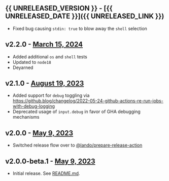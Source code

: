 ## {{ UNRELEASED_VERSION }} - [{{ UNRELEASED_DATE }}]({{ UNRELEASED_LINK }})

* Fixed bug causing `stdin: true` to blow away the `shell` selection

## v2.2.0 - [March 15, 2024](https://github.com/lando/run-leia-action/releases/tag/v2.2.0)

* Added additional `os` and `shell` tests
* Updated to `node18`
* Deyarned

## v2.1.0 - [August 19, 2023](https://github.com/lando/run-leia-action/releases/tag/v2.1.0)

* Added support for `debug` toggling via https://github.blog/changelog/2022-05-24-github-actions-re-run-jobs-with-debug-logging
* Deprecated usage of `input.debug` in favor of GHA debugging mechanisms

## v2.0.0 - [May 9, 2023](https://github.com/lando/run-leia-action/releases/tag/v2.0.0)

* Switched release flow over to [@lando/prepare-release-action](https://github.com/lando/prepare-release-action)

## v2.0.0-beta.1 - [May 9, 2023](https://github.com/lando/run-leia-action/releases/tag/v2.0.0-beta.1)

* Initial release. See [README.md](https://github.com/lando/run-leia-action).
